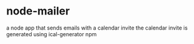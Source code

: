 # node-mailer
a node app that sends emails with a calendar invite
the calendar invite is generated using ical-generator npm
